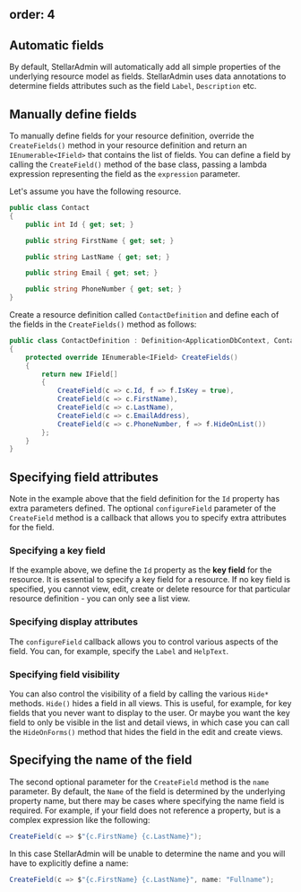 order: 4
---

## Automatic fields

By default, StellarAdmin will automatically add all simple properties of the underlying resource model as fields. StellarAdmin uses data annotations to determine fields attributes such as the field `Label`, `Description` etc.

## Manually define fields

To manually define fields for your resource definition, override the `CreateFields()` method in your resource definition and return an `IEnumerable<IField>` that contains the list of fields. You can define a field by calling the `CreateField()` method of the base class, passing a lambda expression representing the field as the `expression` parameter.

Let's assume you have the following resource.

```cs
public class Contact
{
    public int Id { get; set; }

    public string FirstName { get; set; }

    public string LastName { get; set; }

    public string Email { get; set; }

    public string PhoneNumber { get; set; }
}
```

Create a resource definition called `ContactDefinition` and define each of the fields in the `CreateFields()` method as follows:

```cs
public class ContactDefinition : Definition<ApplicationDbContext, Contact>
{
    protected override IEnumerable<IField> CreateFields()
    {
        return new IField[]
        {
            CreateField(c => c.Id, f => f.IsKey = true),
            CreateField(c => c.FirstName),
            CreateField(c => c.LastName),
            CreateField(c => c.EmailAddress),
            CreateField(c => c.PhoneNumber, f => f.HideOnList())
        };
    }
}
```

## Specifying field attributes

Note in the example above that the field definition for the `Id` property has extra parameters defined. The optional `configureField` parameter of the `CreateField` method is a callback that allows you to specify extra attributes for the field.

### Specifying a key field

If the example above, we define the `Id` property as the **key field** for the resource. It is essential to specify a key field for a resource. If no key field is specified, you cannot view, edit, create or delete resource for that particular resource definition - you can only see a list view.

### Specifying display attributes

The `configureField` callback allows you to control various aspects of the field. You can, for example, specify the `Label` and `HelpText`.

### Specifying field visibility

You can also control the visibility of a field by calling the various `Hide*` methods. `Hide()` hides a field in all views. This is useful, for example, for key fields that you never want to display to the user. Or maybe you want the key field to only be visible in the list and detail views, in which case you can call the `HideOnForms()` method that hides the field in the edit and create views.

## Specifying the name of the field

The second optional parameter for the `CreateField` method is the `name` parameter. By default, the `Name` of the field is determined by the underlying property name, but there may be cases where specifying the name field is required. For example, if your field does not reference a property, but is a complex expression like the following:

```cs
CreateField(c => $"{c.FirstName} {c.LastName}");
```

In this case StellarAdmin will be unable to determine the name and you will have to explicitly define a name:

```cs
CreateField(c => $"{c.FirstName} {c.LastName}", name: "Fullname");
```
